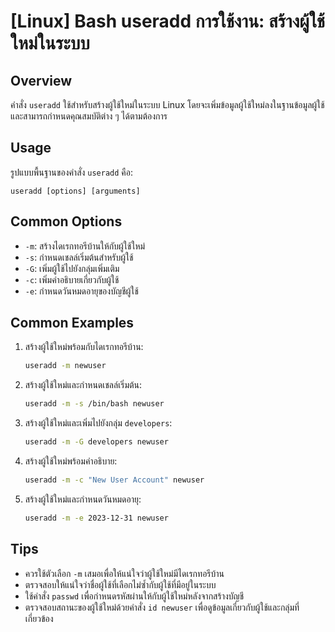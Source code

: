 # [Linux] Bash useradd การใช้งาน: สร้างผู้ใช้ใหม่ในระบบ

## Overview
คำสั่ง `useradd` ใช้สำหรับสร้างผู้ใช้ใหม่ในระบบ Linux โดยจะเพิ่มข้อมูลผู้ใช้ใหม่ลงในฐานข้อมูลผู้ใช้และสามารถกำหนดคุณสมบัติต่าง ๆ ได้ตามต้องการ

## Usage
รูปแบบพื้นฐานของคำสั่ง `useradd` คือ:

```
useradd [options] [arguments]
```

## Common Options
- `-m`: สร้างไดเรกทอรีบ้านให้กับผู้ใช้ใหม่
- `-s`: กำหนดเชลล์เริ่มต้นสำหรับผู้ใช้
- `-G`: เพิ่มผู้ใช้ไปยังกลุ่มเพิ่มเติม
- `-c`: เพิ่มคำอธิบายเกี่ยวกับผู้ใช้
- `-e`: กำหนดวันหมดอายุของบัญชีผู้ใช้

## Common Examples
1. สร้างผู้ใช้ใหม่พร้อมกับไดเรกทอรีบ้าน:
   ```bash
   useradd -m newuser
   ```

2. สร้างผู้ใช้ใหม่และกำหนดเชลล์เริ่มต้น:
   ```bash
   useradd -m -s /bin/bash newuser
   ```

3. สร้างผู้ใช้ใหม่และเพิ่มไปยังกลุ่ม `developers`:
   ```bash
   useradd -m -G developers newuser
   ```

4. สร้างผู้ใช้ใหม่พร้อมคำอธิบาย:
   ```bash
   useradd -m -c "New User Account" newuser
   ```

5. สร้างผู้ใช้ใหม่และกำหนดวันหมดอายุ:
   ```bash
   useradd -m -e 2023-12-31 newuser
   ```

## Tips
- ควรใช้ตัวเลือก `-m` เสมอเพื่อให้แน่ใจว่าผู้ใช้ใหม่มีไดเรกทอรีบ้าน
- ตรวจสอบให้แน่ใจว่าชื่อผู้ใช้ที่เลือกไม่ซ้ำกับผู้ใช้ที่มีอยู่ในระบบ
- ใช้คำสั่ง `passwd` เพื่อกำหนดรหัสผ่านให้กับผู้ใช้ใหม่หลังจากสร้างบัญชี
- ตรวจสอบสถานะของผู้ใช้ใหม่ด้วยคำสั่ง `id newuser` เพื่อดูข้อมูลเกี่ยวกับผู้ใช้และกลุ่มที่เกี่ยวข้อง